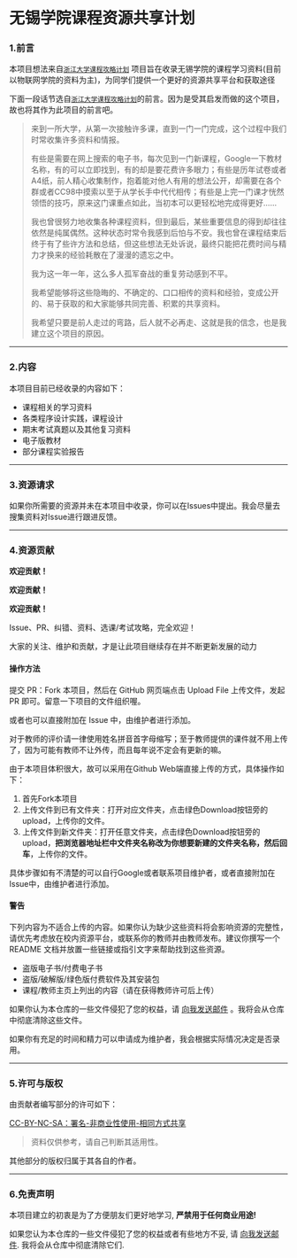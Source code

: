 # 无锡学院课程资源共享计划

### 1.前言

本项目想法来自[`浙江大学课程攻略计划`](https://github.com/QSCTech/zju-icicles) 项目旨在收录无锡学院的课程学习资料(目前以物联网学院的资料为主)，为同学们提供一个更好的资源共享平台和获取途径

下面一段话节选自[`浙江大学课程攻略计划`](https://github.com/QSCTech/zju-icicles)的前言。因为是受其启发而做的这个项目，故也将其作为此项目的前言吧。

> 来到一所大学，从第一次接触许多课，直到一门一门完成，这个过程中我们时常收集许多资料和情报。
>
> 有些是需要在网上搜索的电子书，每次见到一门新课程，Google一下教材名称，有的可以立即找到，有的却是要花费许多眼力；有些是历年试卷或者A4纸，前人精心收集制作，抱着能对他人有用的想法公开，却需要在各个群或者CC98中摸索以至于从学长手中代代相传；有些是上完一门课才恍然领悟的技巧，原来这门课重点如此，当初本可以更轻松地完成得更好......
>
> 我也曾很努力地收集各种课程资料，但到最后，某些重要信息的得到却往往依然是纯属偶然。这种状态时常令我感到后怕与不安。我也曾在课程结束后终于有了些许方法和总结，但这些想法无处诉说，最终只能把花费时间与精力才换来的经验耗散在了漫漫的遗忘之中。
>
> 我为这一年一年，这么多人孤军奋战的重复劳动感到不平。
>
> 我希望能够将这些隐晦的、不确定的、口口相传的资料和经验，变成公开的、易于获取的和大家能够共同完善、积累的共享资料。
>
> 我希望只要是前人走过的弯路，后人就不必再走、这就是我的信念，也是我建立这个项目的原因。

------

### 2.内容

本项目目前已经收录的内容如下：

- 课程相关的学习资料
- 各类程序设计实践，课程设计
- 期末考试真题以及其他复习资料
- 电子版教材
- 部分课程实验报告

------

### 3.资源请求

如果你所需要的资源并未在本项目中收录，你可以在Issues中提出。我会尽量去搜集资料对Issue进行跟进反馈。

------

### 4.资源贡献

**欢迎贡献！**

**欢迎贡献！**

**欢迎贡献！**

Issue、PR、纠错、资料、选课/考试攻略，完全欢迎！

大家的关注、维护和贡献，才是让此项目继续存在并不断更新发展的动力

#### 操作方法

提交 PR：Fork 本项目，然后在 GitHub 网页端点击 Upload File 上传文件，发起 PR 即可。留意一下项目的文件组织喔。

或者也可以直接附加在 Issue 中，由维护者进行添加。

对于教师的评价请一律使用姓名拼音首字母缩写；至于教师提供的课件就不用上传了，因为可能有教师不让外传，而且每年说不定会有更新的嘛。

由于本项目体积很大，故可以采用在Github Web端直接上传的方式，具体操作如下：

1. 首先Fork本项目
2. 上传文件到已有文件夹：打开对应文件夹，点击绿色Download按钮旁的upload，上传你的文件。
3. 上传文件到新文件夹：打开任意文件夹，点击绿色Download按钮旁的upload，**把浏览器地址栏中文件夹名称改为你想要新建的文件夹名称，然后回车**，上传你的文件。

具体步骤如有不清楚的可以自行Google或者联系项目维护者，或者直接附加在Issue中，由维护者进行添加。

#### 警告

下列内容为不适合上传的内容。如果你认为缺少这些资料将会影响资源的完整性，请优先考虑放在校内资源平台，或联系你的教师并由教师发布。建议你撰写一个 README 文档并放置一些链接或指引文字来帮助找到这些资源。

- 盗版电子书/付费电子书
- 盗版/破解版/绿色版付费软件及其安装包
- 课程/教师主页上列出的内容（请在获得教师许可后上传）

如果你认为本仓库的一些文件侵犯了您的权益，请 [向我发送邮件](mailto:z3227333600@gmail.com) 。我将会从仓库中彻底清除这些文件。

如果你有充足的时间和精力可以申请成为维护者，我会根据实际情况决定是否录用。

------

### 5.许可与版权

由贡献者编写部分的许可如下：

[CC-BY-NC-SA：署名-非商业性使用-相同方式共享](https://creativecommons.org/licenses/by-nc-sa/4.0/deed.zh)

> 资料仅供参考，请自己判断其适用性。

其他部分的版权归属于其各自的作者。

------

### 6.免责声明

本项目建立的初衷是为了方便朋友们更好地学习, **严禁用于任何商业用途!**

如果您认为本仓库的一些文件侵犯了您的权益或者有些地方不妥, 请 [向我发送邮件](mailto:z3227333600@gmail.com). 我将会从仓库中彻底清除它们.
